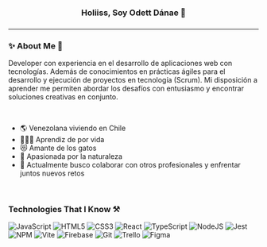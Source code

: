 <div align="center"> 
  
  ### Holiiss, Soy Odett Dánae 👋
  
</div>

###
---

<h3 align="left">✨ About Me 🌸 </h3>
<p align="left">Developer con experiencia en el desarrollo de aplicaciones web con tecnologías. Además de conocimientos en prácticas ágiles para el desarrollo y ejecución de proyectos en tecnología (Scrum). Mi disposición a aprender me permiten abordar los desafíos con entusiasmo y encontrar soluciones creativas en conjunto.</p>

<br>

- 🌎 Venezolana viviendo en Chile
- 👩🏼‍💻 Aprendiz de por vida
- 😻 Amante de los gatos
- 🌄 Apasionada por la naturaleza
- 👯 Actualmente busco colaborar con otros
profesionales y enfrentar juntos nuevos retos

<br>

### Technologies That I Know ⚒️
<p align="center">

![JavaScript](https://img.shields.io/badge/javascript-%23323330.svg?style=for-the-badge&logo=javascript&logoColor=%23F7DF1E)
![HTML5](https://img.shields.io/badge/html5-%23E34F26.svg?style=for-the-badge&logo=html5&logoColor=white)
![CSS3](https://img.shields.io/badge/css3-%231572B6.svg?style=for-the-badge&logo=css3&logoColor=white)
![React](https://img.shields.io/badge/react-%2320232a.svg?style=for-the-badge&logo=react&logoColor=%2361DAFB)
![TypeScript](https://img.shields.io/badge/typescript-%23007ACC.svg?style=for-the-badge&logo=typescript&logoColor=white)
![NodeJS](https://img.shields.io/badge/node.js-6DA55F?style=for-the-badge&logo=node.js&logoColor=white)
![Jest](https://img.shields.io/badge/-jest-%23C21325?style=for-the-badge&logo=jest&logoColor=white)
![NPM](https://img.shields.io/badge/NPM-%23CB3837.svg?style=for-the-badge&logo=npm&logoColor=white)
![Vite](https://img.shields.io/badge/vite-%23646CFF.svg?style=for-the-badge&logo=vite&logoColor=white)
![Firebase](https://img.shields.io/badge/firebase-%23039BE5.svg?style=for-the-badge&logo=firebase)
![Git](https://img.shields.io/badge/git-%23F05033.svg?style=for-the-badge&logo=git&logoColor=white)
![Trello](https://img.shields.io/badge/Trello-%23026AA7.svg?style=for-the-badge&logo=Trello&logoColor=white)
![Figma](https://img.shields.io/badge/Figma-%23FF61A6.svg?style=for-the-badge&logo=figma&logoColor=white)

</p>
